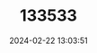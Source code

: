---
title: "133533"
category: "Oculina robusta"
draft: false
date: 2024-02-22 13:03:51
languages:
  English: ["Robust Ivory Tree Coral"]
---
